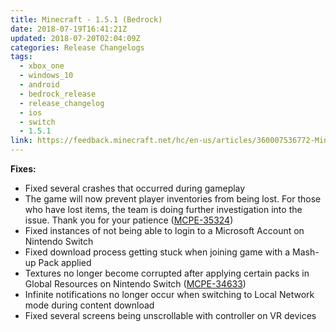 ```yaml
---
title: Minecraft - 1.5.1 (Bedrock)
date: 2018-07-19T16:41:21Z
updated: 2018-07-20T02:04:09Z
categories: Release Changelogs
tags:
  - xbox_one
  - windows_10
  - android
  - bedrock_release
  - release_changelog
  - ios
  - switch
  - 1.5.1
link: https://feedback.minecraft.net/hc/en-us/articles/360007536772-Minecraft-1-5-1-Bedrock-
---
```


**Fixes:**

- Fixed several crashes that occurred during gameplay
- The game will now prevent player inventories from being lost. For those who have lost items, the team is doing further investigation into the issue. Thank you for your patience ([MCPE-35324](https://bugs.mojang.com/browse/MCPE-35324))
- Fixed instances of not being able to login to a Microsoft Account on Nintendo Switch
- Fixed download process getting stuck when joining game with a Mash-up Pack applied
- Textures no longer become corrupted after applying certain packs in Global Resources on Nintendo Switch ([MCPE-34633](https://bugs.mojang.com/browse/MCPE-34633))
- Infinite notifications no longer occur when switching to Local Network mode during content download
- Fixed several screens being unscrollable with controller on VR devices
